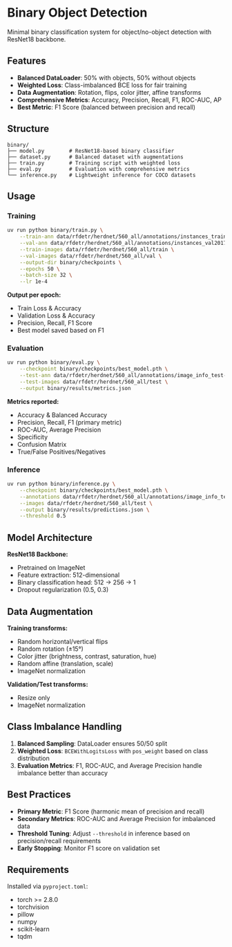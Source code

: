 # Binary Object Detection

Minimal binary classification system for object/no-object detection with ResNet18 backbone.

## Features

- **Balanced DataLoader**: 50% with objects, 50% without objects
- **Weighted Loss**: Class-imbalanced BCE loss for fair training
- **Data Augmentation**: Rotation, flips, color jitter, affine transforms
- **Comprehensive Metrics**: Accuracy, Precision, Recall, F1, ROC-AUC, AP
- **Best Metric**: F1 Score (balanced between precision and recall)

## Structure

```
binary/
├── model.py        # ResNet18-based binary classifier
├── dataset.py      # Balanced dataset with augmentations
├── train.py        # Training script with weighted loss
├── eval.py         # Evaluation with comprehensive metrics
└── inference.py    # Lightweight inference for COCO datasets
```

## Usage

### Training

```bash
uv run python binary/train.py \
    --train-ann data/rfdetr/herdnet/560_all/annotations/instances_train2017.json \
    --val-ann data/rfdetr/herdnet/560_all/annotations/instances_val2017.json \
    --train-images data/rfdetr/herdnet/560_all/train \
    --val-images data/rfdetr/herdnet/560_all/val \
    --output-dir binary/checkpoints \
    --epochs 50 \
    --batch-size 32 \
    --lr 1e-4
```

**Output per epoch:**
- Train Loss & Accuracy
- Validation Loss & Accuracy
- Precision, Recall, F1 Score
- Best model saved based on F1

### Evaluation

```bash
uv run python binary/eval.py \
    --checkpoint binary/checkpoints/best_model.pth \
    --test-ann data/rfdetr/herdnet/560_all/annotations/image_info_test-dev2017.json \
    --test-images data/rfdetr/herdnet/560_all/test \
    --output binary/results/metrics.json
```

**Metrics reported:**
- Accuracy & Balanced Accuracy
- Precision, Recall, F1 (primary metric)
- ROC-AUC, Average Precision
- Specificity
- Confusion Matrix
- True/False Positives/Negatives

### Inference

```bash
uv run python binary/inference.py \
    --checkpoint binary/checkpoints/best_model.pth \
    --annotations data/rfdetr/herdnet/560_all/annotations/image_info_test-dev2017.json \
    --images data/rfdetr/herdnet/560_all/test \
    --output binary/results/predictions.json \
    --threshold 0.5
```

## Model Architecture

**ResNet18 Backbone:**
- Pretrained on ImageNet
- Feature extraction: 512-dimensional
- Binary classification head: 512 → 256 → 1
- Dropout regularization (0.5, 0.3)

## Data Augmentation

**Training transforms:**
- Random horizontal/vertical flips
- Random rotation (±15°)
- Color jitter (brightness, contrast, saturation, hue)
- Random affine (translation, scale)
- ImageNet normalization

**Validation/Test transforms:**
- Resize only
- ImageNet normalization

## Class Imbalance Handling

1. **Balanced Sampling**: DataLoader ensures 50/50 split
2. **Weighted Loss**: `BCEWithLogitsLoss` with `pos_weight` based on class distribution
3. **Evaluation Metrics**: F1, ROC-AUC, and Average Precision handle imbalance better than accuracy

## Best Practices

- **Primary Metric**: F1 Score (harmonic mean of precision and recall)
- **Secondary Metrics**: ROC-AUC and Average Precision for imbalanced data
- **Threshold Tuning**: Adjust `--threshold` in inference based on precision/recall requirements
- **Early Stopping**: Monitor F1 score on validation set

## Requirements

Installed via `pyproject.toml`:
- torch >= 2.8.0
- torchvision
- pillow
- numpy
- scikit-learn
- tqdm
